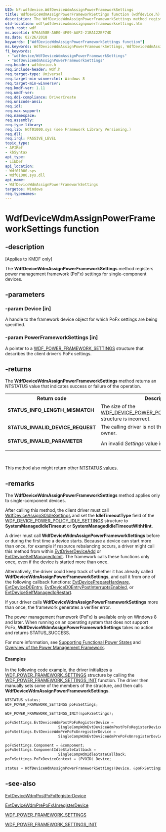 ```yaml
---
UID: NF:wdfdevice.WdfDeviceWdmAssignPowerFrameworkSettings
title: WdfDeviceWdmAssignPowerFrameworkSettings function (wdfdevice.h)
description: The WdfDeviceWdmAssignPowerFrameworkSettings method registers power management framework (PoFx) settings for single-component devices.
old-location: wdf\wdfdevicewdmassignpowerframeworksettings.htm
tech.root: wdf
ms.assetid: 676A458E-A6E0-4F09-AAF2-21EA122EF74D
ms.date: 02/26/2018
keywords: ["WdfDeviceWdmAssignPowerFrameworkSettings function"]
ms.keywords: WdfDeviceWdmAssignPowerFrameworkSettings, WdfDeviceWdmAssignPowerFrameworkSettings method, kmdf.wdfdevicewdmassignpowerframeworksettings, wdf.wdfdevicewdmassignpowerframeworksettings, wdfdevice/WdfDeviceWdmAssignPowerFrameworkSettings
f1_keywords:
 - "wdfdevice/WdfDeviceWdmAssignPowerFrameworkSettings"
 - "WdfDeviceWdmAssignPowerFrameworkSettings"
req.header: wdfdevice.h
req.include-header: Wdf.h
req.target-type: Universal
req.target-min-winverclnt: Windows 8
req.target-min-winversvr: 
req.kmdf-ver: 1.11
req.umdf-ver: 
req.ddi-compliance: DriverCreate
req.unicode-ansi: 
req.idl: 
req.max-support: 
req.namespace: 
req.assembly: 
req.type-library: 
req.lib: Wdf01000.sys (see Framework Library Versioning.)
req.dll: 
req.irql: PASSIVE_LEVEL
topic_type:
- APIRef
- kbSyntax
api_type:
- LibDef
api_location:
- Wdf01000.sys
- Wdf01000.sys.dll
api_name:
- WdfDeviceWdmAssignPowerFrameworkSettings
targetos: Windows
req.typenames: 
---
```


# WdfDeviceWdmAssignPowerFrameworkSettings function


## -description


<p class="CCE_Message">[Applies to KMDF only]</p>


   The <b>WdfDeviceWdmAssignPowerFrameworkSettings</b> method registers  power management framework (PoFx) settings for single-component devices.


## -parameters




### -param Device [in]

A handle to the framework device object for which PoFx settings are being specified.


### -param PowerFrameworkSettings [in]

A pointer to a <a href="https://docs.microsoft.com/windows-hardware/drivers/ddi/wdfdevice/ns-wdfdevice-_wdf_power_framework_settings">WDF_POWER_FRAMEWORK_SETTINGS</a> structure that describes the client driver’s PoFx settings.


## -returns



The <b>WdfDeviceWdmAssignPowerFrameworkSettings</b> method returns an NTSTATUS value that indicates success or failure of the operation.

<table>
<tr>
<th>Return code</th>
<th>Description</th>
</tr>
<tr>
<td width="40%">
<dl>
<dt><b>STATUS_INFO_LENGTH_MISMATCH</b></dt>
</dl>
</td>
<td width="60%">
The size of the <a href="https://docs.microsoft.com/windows-hardware/drivers/ddi/wdfdevice/ns-wdfdevice-_wdf_device_power_policy_wake_settings">WDF_DEVICE_POWER_POLICY_WAKE_SETTINGS</a> structure is incorrect. 

</td>
</tr>
<tr>
<td width="40%">
<dl>
<dt><b>STATUS_INVALID_DEVICE_REQUEST</b></dt>
</dl>
</td>
<td width="60%">
The calling driver is not the device's power policy owner.

</td>
</tr>
<tr>
<td width="40%">
<dl>
<dt><b>STATUS_INVALID_PARAMETER</b></dt>
</dl>
</td>
<td width="60%">
An invalid <i>Settings</i> value is detected.

</td>
</tr>
</table>
 

This method also might return other <a href="https://docs.microsoft.com/windows-hardware/drivers/kernel/ntstatus-values">NTSTATUS values</a>.




## -remarks



The <b>WdfDeviceWdmAssignPowerFrameworkSettings</b> method applies only to single-component devices.

After calling this method, the client driver must call <a href="https://docs.microsoft.com/windows-hardware/drivers/ddi/wdfdevice/nf-wdfdevice-wdfdeviceassigns0idlesettings">WdfDeviceAssignS0IdleSettings</a> and set the <b>IdleTimeoutType</b> field of the <a href="https://docs.microsoft.com/windows-hardware/drivers/ddi/wdfdevice/ns-wdfdevice-_wdf_device_power_policy_idle_settings">WDF_DEVICE_POWER_POLICY_IDLE_SETTINGS</a> structure to <b>SystemManagedIdleTimeout</b> or <b>SystemManagedIdleTimeoutWithHint</b>.

A driver must call <b>WdfDeviceWdmAssignPowerFrameworkSettings</b> before or during the first time a device starts. Because a device can start more than once, for example if resource rebalancing occurs, a driver might call this method from within <a href="https://docs.microsoft.com/windows-hardware/drivers/ddi/wdfdriver/nc-wdfdriver-evt_wdf_driver_device_add">EvtDriverDeviceAdd</a>  or  <a href="https://docs.microsoft.com/windows-hardware/drivers/ddi/wdfdevice/nc-wdfdevice-evt_wdf_device_self_managed_io_init">EvtDeviceSelfManagedIoInit</a>. The framework calls these functions only once, even if the device is started more than once.

Alternatively, the driver could keep track of whether it has already called <b>WdfDeviceWdmAssignPowerFrameworkSettings</b>, and call it from one of the following callback functions: <a href="https://docs.microsoft.com/windows-hardware/drivers/ddi/wdfdevice/nc-wdfdevice-evt_wdf_device_prepare_hardware">EvtDevicePrepareHardware</a>, <a href="https://docs.microsoft.com/windows-hardware/drivers/ddi/wdfdevice/nc-wdfdevice-evt_wdf_device_d0_entry">EvtDeviceD0Entry</a>, <a href="https://docs.microsoft.com/windows-hardware/drivers/ddi/wdfdevice/nc-wdfdevice-evt_wdf_device_d0_entry_post_interrupts_enabled">EvtDeviceD0EntryPostInterruptsEnabled</a>, or <a href="https://docs.microsoft.com/windows-hardware/drivers/ddi/wdfdevice/nc-wdfdevice-evt_wdf_device_self_managed_io_restart">EvtDeviceSelfManagedIoRestart</a>.

If your driver calls <b>WdfDeviceWdmAssignPowerFrameworkSettings</b> more than once, the framework generates a verifier error.

The power management framework (PoFx) is available only on Windows 8 and later. When running on an operating system that does not support PoFx, <b>WdfDeviceWdmAssignPowerFrameworkSettings</b> takes no action and returns STATUS_SUCCESS.

For more information, see <a href="https://docs.microsoft.com/windows-hardware/drivers/wdf/supporting-functional-power-states">Supporting Functional Power States</a> and <a href="https://docs.microsoft.com/windows-hardware/drivers/kernel/overview-of-the-power-management-framework">Overview of the Power Management Framework</a>.


#### Examples

In the following code example, the driver initializes a <a href="https://docs.microsoft.com/windows-hardware/drivers/ddi/wdfdevice/ns-wdfdevice-_wdf_power_framework_settings">WDF_POWER_FRAMEWORK_SETTINGS</a> structure by calling the <a href="https://docs.microsoft.com/windows-hardware/drivers/ddi/wdfdevice/nf-wdfdevice-wdf_power_framework_settings_init">WDF_POWER_FRAMEWORK_SETTINGS_INIT</a>  function. The driver then manually sets some of the members of the structure, and then calls <b>WdfDeviceWdmAssignPowerFrameworkSettings</b>.

```cpp
NTSTATUS status;
WDF_POWER_FRAMEWORK_SETTINGS poFxSettings;

WDF_POWER_FRAMEWORK_SETTINGS_INIT(&poFxSettings);

poFxSettings.EvtDeviceWdmPostPoFxRegisterDevice = 
                        SingleCompWdmEvtDeviceWdmPostPoFxRegisterDevice;
poFxSettings.EvtDeviceWdmPrePoFxUnregisterDevice =
                        SingleCompWdmEvtDeviceWdmPrePoFxUnregisterDevice;

poFxSettings.Component = &component;
poFxSettings.ComponentIdleStateCallback = 
                        SingleCompWdmIdleStateCallback;
poFxSettings.PoFxDeviceContext = (PVOID) Device;
    
status = WdfDeviceWdmAssignPowerFrameworkSettings(Device, &poFxSettings);
```



## -see-also




<a href="https://docs.microsoft.com/windows-hardware/drivers/ddi/wdfdevice/nc-wdfdevice-evt_wdfdevice_wdm_post_po_fx_register_device">EvtDeviceWdmPostPoFxRegisterDevice</a>



<a href="https://docs.microsoft.com/windows-hardware/drivers/ddi/wdfdevice/nc-wdfdevice-evt_wdfdevice_wdm_pre_po_fx_unregister_device">EvtDeviceWdmPrePoFxUnregisterDevice</a>



<a href="https://docs.microsoft.com/windows-hardware/drivers/ddi/wdfdevice/ns-wdfdevice-_wdf_power_framework_settings">WDF_POWER_FRAMEWORK_SETTINGS</a>



<a href="https://docs.microsoft.com/windows-hardware/drivers/ddi/wdfdevice/nf-wdfdevice-wdf_power_framework_settings_init">WDF_POWER_FRAMEWORK_SETTINGS_INIT</a>
 

 

